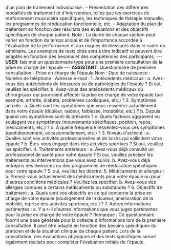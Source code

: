 d'un plan de traitement individualisé : - Présentation des différentes modalités de traitement et d'intervention, telles que les exercices de renforcement musculaire spécifiques, les techniques de thérapie manuelle, les programmes de rééducation fonctionnelle, etc. - Adaptation du plan de traitement en fonction des résultats des évaluations et des objectifs spécifiques de chaque patient. Note : La durée de chaque section peut varier en fonction du temps alloué et de l'importance accordée à l'évaluation de la performance et aux risques de blessures dans le cadre du séminaire. Les exemples de tests cités sont à titre indicatif et peuvent être adaptés en fonction des besoins et des compétences des participants. --- **USER**: fais moi un questionnaire type pour une première consultation de la prise en charge de l'épaule --- **ASSISTANT**: Questionnaire de première consultation - Prise en charge de l'épaule Nom : Date de naissance : Numéro de téléphone : Adresse e-mail : 1. Antécédents médicaux : a. Avez-vous des antécédents de blessures ou de pathologies de l'épaule ? Si oui, veuillez les spécifier. b. Avez-vous des antécédents médicaux ou chirurgicaux qui pourraient affecter la prise en charge de votre épaule (par exemple, arthrite, diabète, problèmes cardiaques, etc.) ? 2. Symptômes actuels : a. Quels sont les symptômes que vous ressentez actuellement dans votre épaule (douleur, raideur, faiblesse, instabilité, etc.) ? b. Depuis quand ces symptômes sont-ils présents ? c. Quels facteurs aggravent ou soulagent vos symptômes (mouvements spécifiques, position, repos, médicaments, etc.) ? d. À quelle fréquence ressentez-vous ces symptômes (quotidiennement, occasionnellement, etc.) ? 3. Niveau d'activité : a. Quelles sont vos activités professionnelles et de loisirs qui sollicitent votre épaule ? b. Êtes-vous engagé dans des activités sportives ? Si oui, veuillez les spécifier. 4. Traitements antérieurs : a. Avez-vous déjà consulté un professionnel de santé pour votre épaule ? Si oui, veuillez préciser les traitements ou interventions que vous avez suivis. b. Avez-vous déjà entrepris des exercices ou des programmes de rééducation spécifiques pour votre épaule ? Si oui, veuillez les décrire. 5. Médicaments et allergies : a. Prenez-vous actuellement des médicaments pour votre épaule ou pour d'autres conditions médicales ? Veuillez les spécifier. b. Avez-vous des allergies connues à certains médicaments ou substances ? 6. Objectifs de traitement : a. Quels sont vos objectifs en ce qui concerne la prise en charge de votre épaule (soulagement de la douleur, amélioration de la mobilité, reprise des activités sportives, etc.) ? 7. Autres informations pertinentes : a. Y a-t-il d'autres informations que vous jugez pertinentes pour la prise en charge de votre épaule ? Remarque : Ce questionnaire fournit une base générale pour la collecte d'informations lors de la première consultation. Il peut être adapté en fonction des besoins spécifiques du praticien et de la situation clinique de chaque patient. Lors de la consultation, des évaluations physiques et des tests spécifiques seront également réalisés pour compléter l'évaluation initiale de l'épaule.